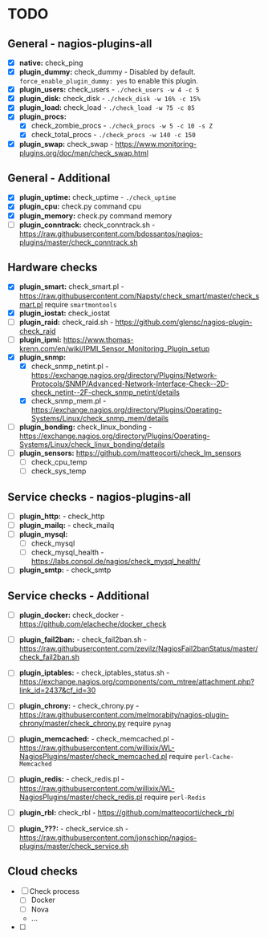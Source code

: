 # TODO

## General - nagios-plugins-all

- [x] **native:** check_ping
- [x] **plugin_dummy:** check_dummy - Disabled by default. `force_enable_plugin_dummy: yes` to enable this plugin.
- [x] **plugin_users:** check_users - `./check_users -w 4 -c 5`
- [x] **plugin_disk:** check_disk - `./check_disk -w 16% -c 15%`
- [x] **plugin_load:** check_load - `./check_load -w 75 -c 85`
- [x] **plugin_procs:**
  - [x] check_zombie_procs - `./check_procs -w 5 -c 10 -s Z`
  - [x] check_total_procs - `./check_procs -w 140 -c 150`
- [x] **plugin_swap:** check_swap - https://www.monitoring-plugins.org/doc/man/check_swap.html

## General - Additional

- [x] **plugin_uptime:** check_uptime - `./check_uptime`
- [x] **plugin_cpu:** check.py command cpu
- [x] **plugin_memory:** check.py command memory
- [ ] **plugin_conntrack:** check_conntrack.sh - https://raw.githubusercontent.com/bdossantos/nagios-plugins/master/check_conntrack.sh

## Hardware checks
- [X] **plugin_smart:** check_smart.pl - https://raw.githubusercontent.com/Napsty/check_smart/master/check_smart.pl require `smartmontools`
- [x] **plugin_iostat:** check_iostat
- [ ] **plugin_raid:** check_raid.sh - https://github.com/glensc/nagios-plugin-check_raid
- [ ] **plugin_ipmi:** https://www.thomas-krenn.com/en/wiki/IPMI_Sensor_Monitoring_Plugin_setup
- [x] **plugin_snmp:**
  - [x] check_snmp_netint.pl - https://exchange.nagios.org/directory/Plugins/Network-Protocols/SNMP/Advanced-Network-Interface-Check--2D-check_netint--2F-check_snmp_netint/details
  - [x] check_snmp_mem.pl - https://exchange.nagios.org/directory/Plugins/Operating-Systems/Linux/check_snmp_mem/details
- [ ] **plugin_bonding:** check_linux_bonding - https://exchange.nagios.org/directory/Plugins/Operating-Systems/Linux/check_linux_bonding/details
- [ ] **plugin_sensors:** https://github.com/matteocorti/check_lm_sensors
  - [ ] check_cpu_temp
  - [ ] check_sys_temp

## Service checks - nagios-plugins-all

- [ ] **plugin_http:** - check_http
- [ ] **plugin_mailq:** - check_mailq
- [ ] **plugin_mysql:**
  - [ ] check_mysql
  - [ ] check_mysql_health - https://labs.consol.de/nagios/check_mysql_health/
- [ ] **plugin_smtp:** - check_smtp

## Service checks - Additional

- [ ] **plugin_docker:** check_docker - https://github.com/elacheche/docker_check
- [ ] **plugin_fail2ban:** - check_fail2ban.sh - https://raw.githubusercontent.com/zevilz/NagiosFail2banStatus/master/check_fail2ban.sh
- [ ] **plugin_iptables:** - check_iptables_status.sh - https://exchange.nagios.org/components/com_mtree/attachment.php?link_id=2437&cf_id=30
- [ ] **plugin_chrony:** - check_chrony.py - https://raw.githubusercontent.com/melmorabity/nagios-plugin-chrony/master/check_chrony.py require `pynag`
- [ ] **plugin_memcached:** - check_memcached.pl - https://raw.githubusercontent.com/willixix/WL-NagiosPlugins/master/check_memcached.pl require `perl-Cache-Memcached`
- [ ] **plugin_redis:** - check_redis.pl - https://raw.githubusercontent.com/willixix/WL-NagiosPlugins/master/check_redis.pl require `perl-Redis`
- [ ] **plugin_rbl:** check_rbl - https://github.com/matteocorti/check_rbl

- [ ] **plugin_???:** - check_service.sh - https://raw.githubusercontent.com/jonschipp/nagios-plugins/master/check_service.sh

## Cloud checks
- [ ] Check process
  - [ ] Docker
  - [ ] Nova
  - ...
- [ ]

